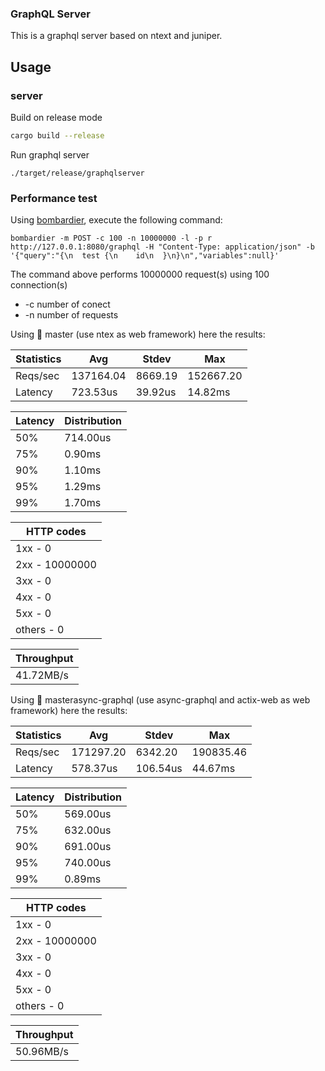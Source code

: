 ### GraphQL Server

This is a graphql server based on ntext and juniper.

## Usage

### server
Build on release mode
```bash
cargo build --release
```

Run graphql server
```
./target/release/graphqlserver
```

### Performance test
Using [bombardier](https://github.com/codesenberg/bombardier), execute the following command:

```
bombardier -m POST -c 100 -n 10000000 -l -p r http://127.0.0.1:8080/graphql -H "Content-Type: application/json" -b '{"query":"{\n  test {\n    id\n  }\n}\n","variables":null}'
```
The command above performs 10000000 request(s) using 100 connection(s)

* -c number of conect
* -n number of requests

Using :herb: master (use ntex as web framework) here the results:


|Statistics|Avg|Stdev|Max|
|---|---|---|---|
|Reqs/sec|137164.04|8669.19|152667.20|
|Latency |723.53us |39.92us|14.82ms|

|Latency| Distribution|
|---|---|
|50%|714.00us|
|75%|0.90ms|
|90%|1.10ms|
|95%|1.29ms|
|99%|1.70ms|

|HTTP codes|
|--|
|1xx - 0|
|2xx - 10000000|
|3xx - 0|
|4xx - 0|
|5xx - 0|
|others - 0|

|Throughput|
|--|
|41.72MB/s|


Using :herb: masterasync-graphql (use async-graphql and actix-web as web framework) here the results:

|Statistics|Avg|Stdev|Max|
|---|---|---|---|
|Reqs/sec|171297.20|6342.20|190835.46|
|Latency |578.37us|106.54us|44.67ms|

|Latency| Distribution|
|---|---|
|50%|569.00us|
|75%|632.00us|
|90%|691.00us|
|95%|740.00us|
|99%|  0.89ms|

|HTTP codes|
|--|
|1xx - 0|
|2xx - 10000000|
|3xx - 0|
|4xx - 0|
|5xx - 0|
|others - 0|

|Throughput|
|--|
|50.96MB/s|
